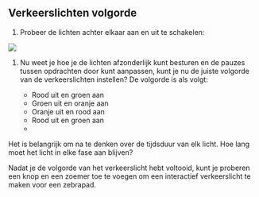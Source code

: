 ## Verkeerslichten volgorde

1. Probeer de lichten achter elkaar aan en uit te schakelen:

![](images/scratch2-5.png)

1. Nu weet je hoe je de lichten afzonderlijk kunt besturen en de pauzes tussen opdrachten door kunt aanpassen, kunt je nu de juiste volgorde van de verkeerslichten instellen? De volgorde is als volgt:
    
    - Rood uit en groen aan
    - Groen uit en oranje aan
    - Oranje uit en rood aan
    - Rood uit en groen aan
    - 

Het is belangrijk om na te denken over de tijdsduur van elk licht. Hoe lang moet het licht in elke fase aan blijven?

Nadat je de volgorde van het verkeerslicht hebt voltooid, kunt je proberen een knop en een zoemer toe te voegen om een ​​interactief verkeerslicht te maken voor een zebrapad.